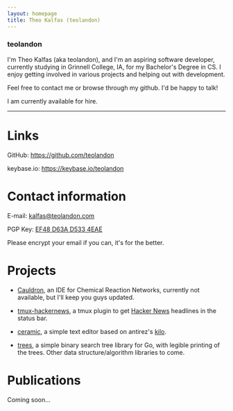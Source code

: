 ```yaml
---
layout: homepage
title: Theo Kalfas (teolandon)
---
```


### teolandon

I'm Theo Kalfas (aka teolandon), and I'm an aspiring software developer,
currently studying in Grinnell College, IA, for my Bachelor's Degree in CS. I
enjoy getting involved in various projects and helping out with development.

Feel free to contact me or browse through my github. I'd be happy to talk!

I am currently available for hire.

------------------------------------------

# Links

GitHub: <https://github.com/teolandon>

keybase.io: <https://keybase.io/teolandon>

# Contact information

E-mail: <kalfas@teolandon.com>

PGP Key: [EF48 D63A D533 4EAE][6]

Please encrypt your email if you can, it's for the better.

# Projects

- [Cauldron][1], an IDE for Chemical Reaction Networks, currently not available,
    but I'll keep you guys updated.

- [tmux-hackernews][2], a tmux plugin to get [Hacker News][3] headlines in the status
    bar.

- [ceramic][4], a simple text editor based on antirez's [kilo][5].

- [trees][7], a simple binary search tree library for Go, with legible printing
    of the trees. Other data structure/algorithm libraries to come.

# Publications

Coming soon...

[1]: https://github.com/grinnell-cs/cauldron
[2]: https://github.com/teolandon/tmux-hackernews
[3]: https://news.ycombinator.com
[4]: https://github.com/teolandon/ceramic
[5]: https://github.com/antirez/kilo
[6]: /public-key.txt
[7]: https://github.com/teolandon/trees
